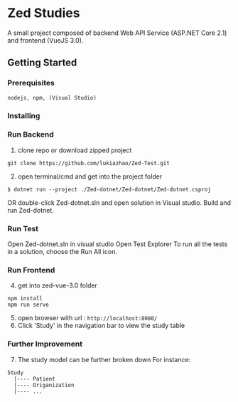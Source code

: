 # Zed Studies

A small project composed of backend Web API Service (ASP.NET Core 2.1) and frontend (VueJS 3.0).

## Getting Started


### Prerequisites

```
nodejs, npm, (Visual Studio)
```

### Installing 

### Run Backend
1. clone repo or download zipped project
```
git clone https://github.com/lukiazhao/Zed-Test.git
```
2. open terminal/cmd and get into the project folder
```
$ dotnet run --project ./Zed-dotnet/Zed-dotnet/Zed-dotnet.csproj 
```
OR
double-click Zed-dotnet.sln and open solution in Visual studio. 
Build and run Zed-dotnet.

### Run Test
Open Zed-dotnet.sln in visual studio
Open Test Explorer
To run all the tests in a solution, choose the Run All icon.

### Run Frontend
4. get into zed-vue-3.0 folder 
``` 
npm install
npm run serve
```
5. open browser with url :  ```http://localhost:8080/ ```
6. Click 'Study' in the navigation bar to view the study table

### Further Improvement
7. The study model can be further broken down
For instance: 
````
Study  
  |---- Patient
  |---- Origanization
  |---- ...
````
